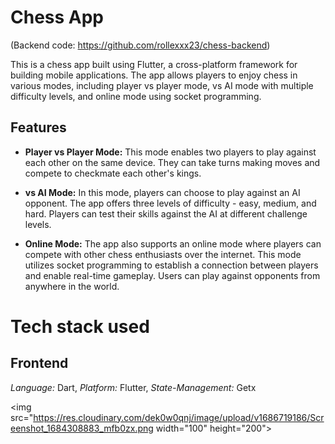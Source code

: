 # Chess App 
(Backend code: https://github.com/rollexxx23/chess-backend)

This is a chess app built using Flutter, a cross-platform framework for building mobile applications. The app allows players to enjoy chess in various modes, including player vs player mode, vs AI mode with multiple difficulty levels, and online mode using socket programming.

## Features

- **Player vs Player Mode:** This mode enables two players to play against each other on the same device. They can take turns making moves and compete to checkmate each other's kings.

- **vs AI Mode:** In this mode, players can choose to play against an AI opponent. The app offers three levels of difficulty - easy, medium, and hard. Players can test their skills against the AI at different challenge levels.

- **Online Mode:** The app also supports an online mode where players can compete with other chess enthusiasts over the internet. This mode utilizes socket programming to establish a connection between players and enable real-time gameplay. Users can play against opponents from anywhere in the world.



# Tech stack used

## Frontend
*Language:* Dart,
*Platform:* Flutter,
*State-Management:* Getx

<img src="https://res.cloudinary.com/dek0w0qnj/image/upload/v1686719186/Screenshot_1684308883_mfb0zx.png width="100" height="200">
